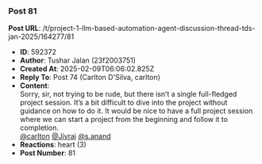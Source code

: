 ### Post 81
**Post URL**: /t/project-1-llm-based-automation-agent-discussion-thread-tds-jan-2025/164277/81
- **ID**: 592372
- **Author**: Tushar Jalan  (23f2003751)
- **Created At**: 2025-02-09T06:06:02.825Z
- **Reply To**: Post 74 (Carlton D'Silva, carlton)
- **Content**:  
  Sorry, sir, not trying to be rude, but there isn’t a single full-fledged project session. It’s a bit difficult to dive into the project without guidance on how to do it. It would be nice to have a full project session where we can start a project from the beginning and follow it to completion.<br>
<a class="mention" href="/u/carlton">@carlton</a> <a class="mention" href="/u/jivraj">@Jivraj</a> <a class="mention" href="/u/s.anand">@s.anand</a>
- **Reactions**: heart (3)
- **Post Number**: 81

